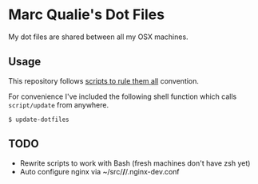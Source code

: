 # Marc Qualie's Dot Files

My dot files are shared between all my OSX machines.


## Usage

This repository follows [scripts to rule them all](https://github.com/github/scripts-to-rule-them-all) convention.

For convenience I've included the following shell function which calls `script/update` from anywhere.

``` shell
$ update-dotfiles
```


## TODO

- Rewrite scripts to work with Bash (fresh machines don't have zsh yet)
- Auto configure nginx via ~/src/**/**/.nginx-dev.conf
